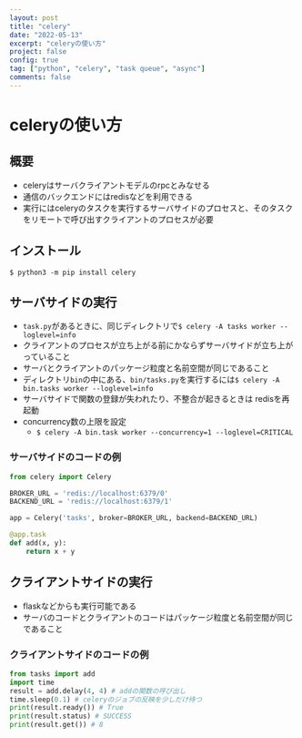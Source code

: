 ```yaml
---
layout: post
title: "celery"
date: "2022-05-13"
excerpt: "celeryの使い方"
project: false
config: true
tag: ["python", "celery", "task queue", "async"]
comments: false
---
```


# celeryの使い方　

## 概要
 - celeryはサーバクライアントモデルのrpcとみなせる
 - 通信のバックエンドにはredisなどを利用できる
 - 実行にはceleryのタスクを実行するサーバサイドのプロセスと、そのタスクをリモートで呼び出すクライアントのプロセスが必要

## インストール

```console
$ python3 -m pip install celery
```

## サーバサイドの実行
 - `task.py`があるときに、同じディレクトリで`$ celery -A tasks worker --loglevel=info`
 - クライアントのプロセスが立ち上がる前にかならずサーバサイドが立ち上がっていること
 - サーバとクライアントのパッケージ粒度と名前空間が同じであること
 - ディレクトリ`bin`の中にある、`bin/tasks.py`を実行するには`$ celery -A bin.tasks worker --loglevel=info`
 - サーバサイドで関数の登録が失われたり、不整合が起きるときは redisを再起動
 - concurrency数の上限を設定
   - `$ celery -A bin.task worker --concurrency=1 --loglevel=CRITICAL`

### サーバサイドのコードの例

```python
from celery import Celery

BROKER_URL = 'redis://localhost:6379/0'
BACKEND_URL = 'redis://localhost:6379/1'

app = Celery('tasks', broker=BROKER_URL, backend=BACKEND_URL)

@app.task
def add(x, y):
    return x + y
```

## クライアントサイドの実行
 - flaskなどからも実行可能である
 - サーバのコードとクライアントのコードはパッケージ粒度と名前空間が同じであること

### クライアントサイドのコードの例

```python
from tasks import add
import time
result = add.delay(4, 4) # addの関数の呼び出し
time.sleep(0.1) # celeryのジョブの反映を少しだけ待つ
print(result.ready()) # True
print(result.status) # SUCCESS
print(result.get()) # 8
```

